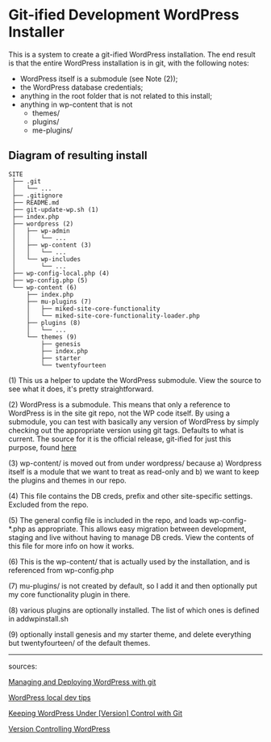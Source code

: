 # Git-ified Development WordPress Installer
This is a system to create a git-ified WordPress installation. The end result is that the entire WordPress installation is in git, with the following notes: 
- WordPress itself is a submodule (see Note (2));
- the WordPress database credentials;
- anything in the root folder that is not related to this install;
- anything in wp-content that is not 
  - themes/ 
  - plugins/ 
  - me-plugins/

## Diagram of resulting install
    SITE
     ├── .git
     │   └── ...
     ├── .gitignore
     ├── README.md
     ├── git-update-wp.sh (1)
     ├── index.php
     ├── wordpress (2)
     │   ├── wp-admin
     │   │   └── ...
     │   ├── wp-content (3)
     │   │   └── ...
     │   └── wp-includes
     │       └── ...
     ├── wp-config-local.php (4)
     ├── wp-config.php (5)
     └── wp-content (6)
         ├── index.php
         ├── mu-plugins (7)
         │   ├── miked-site-core-functionality
         │   └── miked-site-core-functionality-loader.php
         ├── plugins (8)
         │   └── ...
         └── themes (9)
             ├── genesis
             ├── index.php
             ├── starter
             └── twentyfourteen
             

(1) This us a helper to update the WordPress submodule. View the source to see what it does, it's pretty straightforward.

(2) WordPress is a submodule. This means that only a reference to WordPress is in the site git repo, not the WP code itself. By using a submodule, you can test with basically any version of WordPress by simply checking out the appropriate version using git tags. Defaults to what is current. The source for it is the official release, git-ified for just this purpose, found [here](https://github.com/WordPress/WordPress)

(3) wp-content/ is moved out from under wordpress/ because a) Wordpress itself is a module that we want to treat as read-only and b) we want to keep the plugins and themes in our repo.

(4) This file contains the DB creds, prefix and other site-specific settings. Excluded from the repo.

(5) The general config file is included in the repo, and loads wp-config-*.php as appropriate.  This allows easy migration between development, staging and live without having to manage DB creds. View the contents of this file for more info on how it works.

(6) This is the wp-content/ that is actually used by the installation, and is referenced from wp-config.php

(7) mu-plugins/ is not created by default, so I add it and then optionally put my core functionality plugin in there.

(8) various plugins are optionally installed. The list of which ones is defined in addwpinstall.sh

(9) optionally install genesis and my starter theme, and delete everything but twentyfourteen/ of the default themes.


---
sources:

[Managing and Deploying WordPress with git](http://blog.g-design.net/post/60019471157/managing-and-deploying-wordpress-with-git)

[WordPress local dev tips](http://markjaquith.wordpress.com/2011/06/24/wordpress-local-dev-tips/)

[Keeping WordPress Under [Version] Control with Git](http://stevegrunwell.com/blog/keeping-wordpress-under-version-control-with-git/)

[Version Controlling WordPress](http://roybarber.com/version-controlling-wordpress/)
